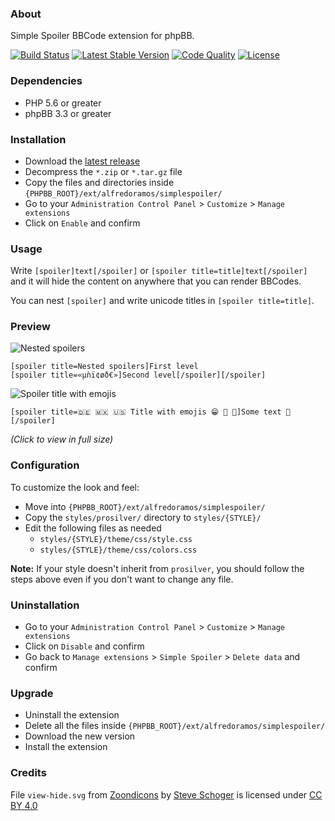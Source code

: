 ### About

Simple Spoiler BBCode extension for phpBB.

[![Build Status](https://img.shields.io/travis/com/AlfredoRamos/phpbb-ext-simple-spoiler.svg?style=flat-square)](https://travis-ci.com/AlfredoRamos/phpbb-ext-simple-spoiler)
[![Latest Stable Version](https://img.shields.io/github/tag/AlfredoRamos/phpbb-ext-simple-spoiler.svg?label=stable&style=flat-square)](https://github.com/AlfredoRamos/phpbb-ext-simple-spoiler/releases)
[![Code Quality](https://img.shields.io/codacy/grade/336cd95436314ad38b183572a5ce098e.svg?style=flat-square)](https://app.codacy.com/app/AlfredoRamos/phpbb-ext-simple-spoiler)
[![License](https://img.shields.io/github/license/AlfredoRamos/phpbb-ext-simple-spoiler.svg?style=flat-square)](https://raw.githubusercontent.com/AlfredoRamos/phpbb-ext-simple-spoiler/master/license.txt)

### Dependencies

- PHP 5.6 or greater
- phpBB 3.3 or greater

### Installation

- Download the [latest release](https://github.com/AlfredoRamos/phpbb-ext-simple-spoiler/releases)
- Decompress the `*.zip` or `*.tar.gz` file
- Copy the files and directories inside `{PHPBB_ROOT}/ext/alfredoramos/simplespoiler/`
- Go to your `Administration Control Panel` > `Customize` > `Manage extensions`
- Click on `Enable` and confirm

### Usage

Write `[spoiler]text[/spoiler]` or `[spoiler title=title]text[/spoiler]` and it will hide the content on anywhere that you can render BBCodes.

You can nest `[spoiler]` and write unicode titles in `[spoiler title=title]`.

### Preview

![Nested spoilers](https://i.imgur.com/5NrtAoS.png)

```
[spoiler title=Nested spoilers]First level
[spoiler title=«µǹï¢øð€»]Second level[/spoiler][/spoiler]
```

![Spoiler title with emojis](https://i.imgur.com/HXLkNm4.png)

```
[spoiler title=🇩🇪 🇲🇽 🇺🇸 Title with emojis 😁 🤗 🔱]Some text 🦏[/spoiler]
```

*(Click to view in full size)*

### Configuration

To customize the look and feel:

- Move into `{PHPBB_ROOT}/ext/alfredoramos/simplespoiler/`
- Copy the `styles/prosilver/` directory to `styles/{STYLE}/`
- Edit the following files as needed
	- `styles/{STYLE}/theme/css/style.css`
	- `styles/{STYLE}/theme/css/colors.css`

**Note:** If your style doesn't inherit from `prosilver`, you should follow the steps above even if you don't want to change any file.

### Uninstallation

- Go to your `Administration Control Panel` > `Customize` > `Manage extensions`
- Click on `Disable` and confirm
- Go back to `Manage extensions` > `Simple Spoiler` > `Delete data` and confirm

### Upgrade

- Uninstall the extension
- Delete all the files inside `{PHPBB_ROOT}/ext/alfredoramos/simplespoiler/`
- Download the new version
- Install the extension

### Credits

File `view-hide.svg` from [Zoondicons](https://www.zondicons.com/) by [Steve Schoger](https://twitter.com/steveschoger) is licensed under [CC BY 4.0](https://creativecommons.org/licenses/by/4.0/)
